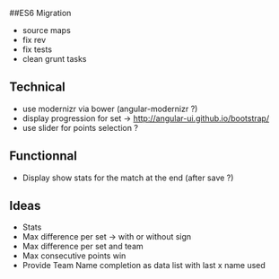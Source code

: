 ##ES6 Migration
* source maps
* fix rev
* fix tests
* clean grunt tasks

## Technical
* use modernizr via bower (angular-modernizr ?)
* display progression for set -> http://angular-ui.github.io/bootstrap/
* use slider for points selection ?

## Functionnal
 * Display show stats for the match at the end (after save ?)

## Ideas
* Stats
 * Max difference per set -> with or without sign
 * Max difference per set and team
 * Max consecutive points win
* Provide Team Name completion as data list with last x name used
